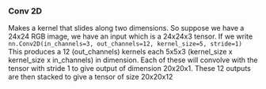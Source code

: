### Conv 2D
Makes a kernel that slides along two dimensions. So suppose we have a 24x24 RGB image, we have an
input which is a 24x24x3 tensor. If we write 
```nn.Conv2D(in_channels=3, out_channels=12, kernel_size=5, stride=1)```
This produces a 12 (out_channels) kernels each 5x5x3 (kernel_size x kernel_size x in_channels) in
dimension. Each of these will convolve with the tensor with stride 1 to give output of dimension 20x20x1. 
These 12 outputs are then stacked to give a tensor of size 20x20x12
